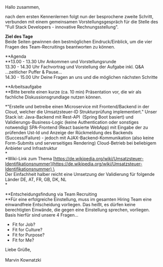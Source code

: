 Hallo zusammen,

nach dem ersten Kennenlernen folgt nun der besprochene zweite Schritt,
verbunden mit einem gemeinsamen Vorstellungsgespräch für die Stelle des
"Full Stack Developers - innovative Rechnungsstellung". 

**Ziel des Tage**\
Beide Seiten gewinnen den bestmöglichen Eindruck/Einblick, um die vier
Fragen des Team-Recruitings beantworten zu können. 

**Agenda\
**13.00 - 13.30 Uhr Ankommen und Vorstellungsrunde \
13.30 - 14.30 Uhr Fachvortrag und Vorstellung der Aufgabe inkl. Q&A\
...zeitlicher Puffer & Pause...\
14.30 - 15.00 Uhr Deine Fragen an uns und die möglichen nächsten
Schritte

**Arbeitsaufgabe\
**Bitte bereite einen kurze (ca. 10 min) Präsentation vor, die wir als
fachliche Diskussionsgrundlage nutzen können. 

*"Erstelle und betreibe einen Microservice mit Frontend/Backend in der
Cloud, welcher die Umsatzsteuer-ID Strukturprüfung implementiert." Unser
Stack ist: Java-Backend mit Rest-API  (Spring Boot basiert) und
Validierungs-Business-Logic (keine Authentication oder sonstiges
notwendig) SPA-Frontend (React basierte WebApp) mit Eingabe der zu
prüfenden Ust-Id und Anzeige der Rückmeldung des Backends
(Success/Failure) - jedoch mit AJAX-Backend-Kommunikation (also keine
Form-Submits und serverseitiges Rendering) Cloud-Betrieb bei beliebigem
Anbieter und Infrastruktur \
*\
*Wiki-Link zum
Thema [https://de.wikipedia.org/wiki/Umsatzsteuer-Identifikationsnummer](https://de.wikipedia.org/wiki/Umsatzsteuer-Identifikationsnummer) \
\
Der Einfachheit halber reicht eine Umsetzung der Validierung für
folgende Länder DE, AT, FR, GB, DK, NL\
*

**Entscheidungsfindung via Team Recruiting\
**Für eine erfolgreiche Einstellung, muss im gesamten Hiring Team eine
einwandfreie Entscheidung vorliegen. Das heißt, es dürfen keine
berechtigten Einwände, die gegen eine Einstellung sprechen, vorliegen.
Basis hierfür sind unsere 4 Fragen...

-   Fit for Job?
-   Fit for Culture?
-   Fit for Purpose?
-   Fit for Me?

Liebe Grüße, \
\
Marvin Kownatzki 

